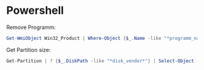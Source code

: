 # Powershell

Remove Programm:
```powershell
Get-WmiObject Win32_Product | Where-Object {$_.Name -like "*programm_name*"} | % {$_.Uninstall} 
```

Get Partition size:
```powershell
Get-Partition | ? {$_.DiskPath -like "*disk_vendor*"} | Select-Object -Property DiskPath, AccessPaths, @{Name = "Size"; Expression = {"{0:N}" -f [Math]::Round($_.Size / 1Gb, 2)}} | Format-List
```
